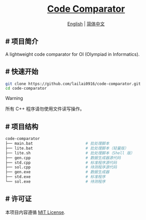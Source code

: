 <h1 align="center">
  <a href="https://www.lailai.one/docs/contest/personal/code-comparator">Code Comparator</a>
</h1>
<p align="center">
  <a href="README.md">English</a> | <a href="README.zh-Hans.md">简体中文</a>
</p>

## # 项目简介

A lightweight code comparator for OI (Olympiad in Informatics).

## # 快速开始

```bash
git clone https://github.com/lailai0916/code-comparator.git
cd code-comparator
```

> [!Warning]
> 所有 C++ 程序请勿使用文件读写操作。

## # 项目结构

```bash
code-comparator
├── main.bat                       # 批处理脚本
├── lite.bat                       # 批处理脚本（轻量版）
├── lite.sh                        # 批处理脚本（Shell 版）
├── gen.cpp                        # 数据生成器源代码
├── std.cpp                        # 标准程序源代码
├── sol.cpp                        # 待测程序源代码
├── gen.exe                        # 数据生成器
├── std.exe                        # 标准程序
└── sol.exe                        # 待测程序
```

## # 许可证

本项目内容遵循 [MIT License](LICENSE).
